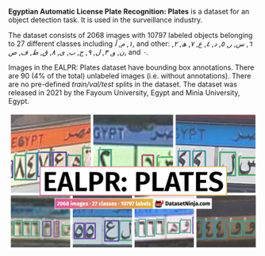 **Egyptian Automatic License Plate Recognition: Plates** is a dataset for an object detection task. It is used in the surveillance industry. 

The dataset consists of 2068 images with 10797 labeled objects belonging to 27 different classes including *١*, *م*, *أ*, and other: *٦*, *س*, *ر*, *٥*, *د*, *٤*, *ع*, *٧*, *ھ*, *٢*, *ن*, *و*, *٣*, *ل*, *٩*, *ج*, *ب*, *ى*, *٨*, *ق*, *ط*, *ف*, *ص*, and *٠*.

Images in the EALPR: Plates dataset have bounding box annotations. There are 90 (4% of the total) unlabeled images (i.e. without annotations). There are no pre-defined <i>train/val/test</i> splits in the dataset. The dataset was released in 2021 by the Fayoum University, Egypt and Minia University, Egypt.

<img src="https://github.com/dataset-ninja/ealpr-plates/raw/main/visualizations/poster.png">
